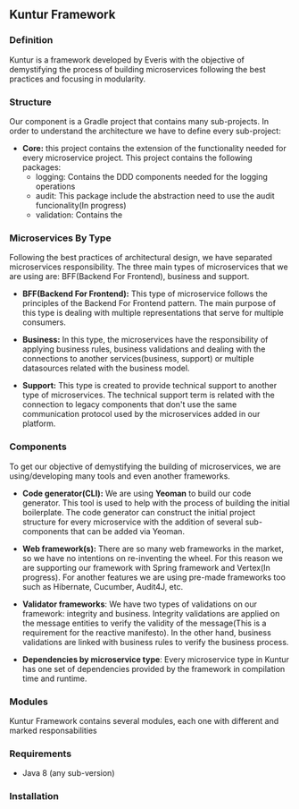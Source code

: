 ## Kuntur Framework

### Definition
Kuntur is a framework developed by Everis with the objective of demystifying the process
of building microservices following the best practices and focusing in modularity.

### Structure
Our component is a Gradle project that contains many sub-projects. In order to understand
the architecture we have to define every sub-project:

- **Core:** this project contains the extension of the functionality needed for every 
microservice project. This project contains the following packages:
    - logging: Contains the DDD components needed for the logging operations
    - audit: This package include the abstraction need to use the audit funcionality(In progress)
    - validation: Contains the  

### Microservices By Type
Following the best practices of architectural design, we have separated microservices
responsibility. The three main types of microservices that we are using are: 
BFF(Backend For Frontend), business and support. 

- **BFF(Backend For Frontend):** This type of microservice follows the principles of the
Backend For Frontend pattern. The main purpose of this type is dealing with multiple
representations that serve for multiple consumers. 

- **Business:** In this type, the microservices have the responsibility of applying business
rules, business validations and dealing with the connections to another services(business, support)
or multiple datasources related with the business model. 

- **Support:** This type is created to provide technical support to another type of
microservices. The technical support term is related with the connection to legacy
components that don't use the same communication protocol used by the microservices added
in our platform.

### Components
To get our objective of demystifying the building of microservices, we are using/developing 
many tools and even another frameworks.

- **Code generator(CLI):** We are using **Yeoman** to build our code generator. This
tool is used to help with the process of building the initial boilerplate. The code
generator can construct the initial project structure for every microservice with the
addition of several sub-components that can be added via Yeoman.

- **Web framework(s):** There are so many web frameworks in the market, so we have no
intentions on re-inventing the wheel. For this reason we are supporting our framework with
Spring framework and Vertex(In progress). For another features we are using pre-made
frameworks too such as Hibernate, Cucumber, Audit4J, etc. 

- **Validator frameworks**: We have two types of validations on our framework: integrity and business. 
Integrity validations are applied on the message entities to verify the validity of the message(This is 
a requirement for the reactive manifesto). In the other hand, business validations are linked with 
business rules to verify the business process.

- **Dependencies by microservice type**: Every microservice type in Kuntur has one set of dependencies
provided by the framework in compilation time and runtime.


### Modules

Kuntur Framework contains several modules, each one with different and marked responsabilities

### Requirements

- Java 8 (any sub-version)

### Installation

 

     